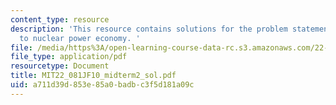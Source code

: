 ```yaml
---
content_type: resource
description: 'This resource contains solutions for the problem statements related
  to nuclear power economy. '
file: /media/https%3A/open-learning-course-data-rc.s3.amazonaws.com/22-081j-introduction-to-sustainable-energy-fall-2010/a711d39d853e85a0badbc3f5d181a09c_MIT22_081JF10_midterm2_sol.pdf
file_type: application/pdf
resourcetype: Document
title: MIT22_081JF10_midterm2_sol.pdf
uid: a711d39d-853e-85a0-badb-c3f5d181a09c
---
```

